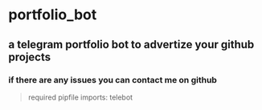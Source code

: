 # portfolio_bot
## a telegram portfolio bot to advertize your github projects
### if there are any issues you can contact me on github
> required pipfile imports: telebot
